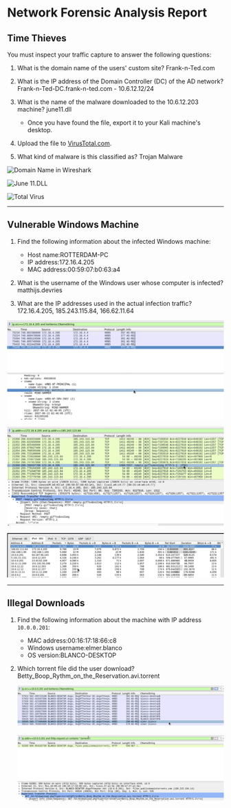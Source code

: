 # Network Forensic Analysis Report



## Time Thieves 
You must inspect your traffic capture to answer the following questions:

1. What is the domain name of the users' custom site?
    Frank-n-Ted.com

2. What is the IP address of the Domain Controller (DC) of the AD network?
Frank-n-Ted-DC.frank-n-ted.com - 10.6.12.12/24

3. What is the name of the malware downloaded to the 10.6.12.203 machine?
june11.dll
   - Once you have found the file, export it to your Kali machine's desktop.
4. Upload the file to [VirusTotal.com](https://www.virustotal.com/gui/). 
5. What kind of malware is this classified as?
Trojan Malware

![Domain Name in Wireshark](Images/22domainname)


![June 11.DLL](Images/23June11)


![Total Virus](Images/25virustotal)


---

## Vulnerable Windows Machine

1. Find the following information about the infected Windows machine:
    - Host name:ROTTERDAM-PC
    - IP address:172.16.4.205
    - MAC address:00:59:07:b0:63:a4
    
2. What is the username of the Windows user whose computer is infected?
    matthijs.devries
3. What are the IP addresses used in the actual infection traffic?
172.16.4.205, 185.243.115.84, 166.62.11.64 

![Matthijs Devries](Images/26matthijsdevries.png)

![Empty Gif](Images/27emptygif.png)

![Top Talkers](Images/28toptalkers.png)

---

## Illegal Downloads

1. Find the following information about the machine with IP address `10.0.0.201`:
    - MAC address:00:16:17:18:66:c8
    - Windows username:elmer.blanco
    - OS version:BLANCO-DESKTOP

2. Which torrent file did the user download?
    Betty_Boop_Rythm_on_the_Reservation.avi.torrent
    
    ![Elmer Blanco](Images/29elmerblanko.png)
    
    ![Torrent File](Images/30torrentfile.png)

